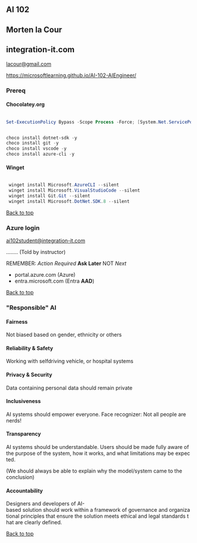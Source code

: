 ## AI 102
## Morten la Cour
## integration-it.com



lacour@gmail.com


https://microsoftlearning.github.io/AI-102-AIEngineer/



### Prereq

#### Chocolatey.org

```powershell

Set-ExecutionPolicy Bypass -Scope Process -Force; [System.Net.ServicePointManager]::SecurityProtocol = [System.Net.ServicePointManager]::SecurityProtocol -bor 3072; iex ((New-Object System.Net.WebClient).DownloadString('https://community.chocolatey.org/install.ps1'))

```

```powershell

choco install dotnet-sdk -y
choco install git -y
choco install vscode -y
choco install azure-cli -y


```

#### Winget


```powershell

 winget install Microsoft.AzureCLI --silent
 winget install Microsoft.VisualStudioCode --silent
 winget install Git.Git --silent
 winget install Microsoft.DotNet.SDK.8 --silent


```


[Back to top](#ai-102)



### Azure login

ai102student@integration-it.com

........ (Told by instructor)

REMEMBER: *Action Required* **Ask Later** NOT *Next*


- portal.azure.com  (Azure)
- entra.microsoft.com (Entra **AAD**)

[Back to top](#ai-102)


### "Responsible" AI

#### Fairness

Not biased based on gender, ethnicity or others

#### Reliability & Safety

Working with selfdriving vehicle, or hospital systems

#### Privacy & Security

Data containing personal data should remain private

#### Inclusiveness

AI systems should empower everyone. Face recognizer: Not all people are nerds!

#### Transparency

AI systems should be understandable. Users should be made fully aware of the purpose of the system, how it works, and what limitations may be expected.

(We should always be able to explain why the model/system came to the conclusion)

#### Accountability

Designers and developers of AI-based solution should work within a framework of governance and organizational principles that ensure the solution meets ethical and legal standards that are clearly defined.


[Back to top](#ai-102)